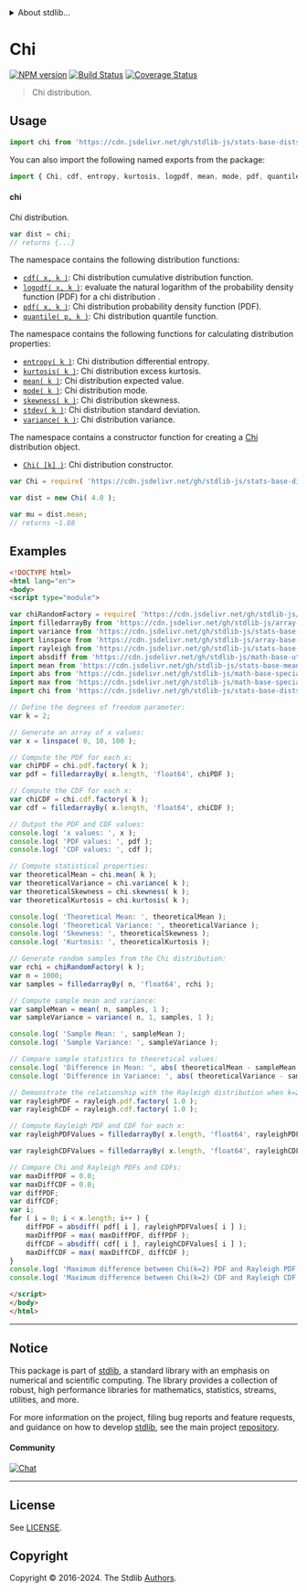 <!--

@license Apache-2.0

Copyright (c) 2018 The Stdlib Authors.

Licensed under the Apache License, Version 2.0 (the "License");
you may not use this file except in compliance with the License.
You may obtain a copy of the License at

   http://www.apache.org/licenses/LICENSE-2.0

Unless required by applicable law or agreed to in writing, software
distributed under the License is distributed on an "AS IS" BASIS,
WITHOUT WARRANTIES OR CONDITIONS OF ANY KIND, either express or implied.
See the License for the specific language governing permissions and
limitations under the License.

-->


<details>
  <summary>
    About stdlib...
  </summary>
  <p>We believe in a future in which the web is a preferred environment for numerical computation. To help realize this future, we've built stdlib. stdlib is a standard library, with an emphasis on numerical and scientific computation, written in JavaScript (and C) for execution in browsers and in Node.js.</p>
  <p>The library is fully decomposable, being architected in such a way that you can swap out and mix and match APIs and functionality to cater to your exact preferences and use cases.</p>
  <p>When you use stdlib, you can be absolutely certain that you are using the most thorough, rigorous, well-written, studied, documented, tested, measured, and high-quality code out there.</p>
  <p>To join us in bringing numerical computing to the web, get started by checking us out on <a href="https://github.com/stdlib-js/stdlib">GitHub</a>, and please consider <a href="https://opencollective.com/stdlib">financially supporting stdlib</a>. We greatly appreciate your continued support!</p>
</details>

# Chi

[![NPM version][npm-image]][npm-url] [![Build Status][test-image]][test-url] [![Coverage Status][coverage-image]][coverage-url] <!-- [![dependencies][dependencies-image]][dependencies-url] -->

> Chi distribution.



<section class="usage">

## Usage

```javascript
import chi from 'https://cdn.jsdelivr.net/gh/stdlib-js/stats-base-dists-chi@esm/index.mjs';
```

You can also import the following named exports from the package:

```javascript
import { Chi, cdf, entropy, kurtosis, logpdf, mean, mode, pdf, quantile, skewness, stdev, variance } from 'https://cdn.jsdelivr.net/gh/stdlib-js/stats-base-dists-chi@esm/index.mjs';
```

#### chi

Chi distribution.

```javascript
var dist = chi;
// returns {...}
```

The namespace contains the following distribution functions:

<!-- <toc pattern="*+(cdf|pdf|mgf|quantile)*"> -->

<div class="namespace-toc">

-   <span class="signature">[`cdf( x, k )`][@stdlib/stats/base/dists/chi/cdf]</span><span class="delimiter">: </span><span class="description">Chi distribution cumulative distribution function.</span>
-   <span class="signature">[`logpdf( x, k )`][@stdlib/stats/base/dists/chi/logpdf]</span><span class="delimiter">: </span><span class="description">evaluate the natural logarithm of the probability density function (PDF) for a chi distribution .</span>
-   <span class="signature">[`pdf( x, k )`][@stdlib/stats/base/dists/chi/pdf]</span><span class="delimiter">: </span><span class="description">Chi distribution probability density function (PDF).</span>
-   <span class="signature">[`quantile( p, k )`][@stdlib/stats/base/dists/chi/quantile]</span><span class="delimiter">: </span><span class="description">Chi distribution quantile function.</span>

</div>

<!-- </toc> -->

The namespace contains the following functions for calculating distribution properties:

<!-- <toc pattern="*+(entropy|kurtosis|mean|median|mode|skewness|stdev|variance)*"> -->

<div class="namespace-toc">

-   <span class="signature">[`entropy( k )`][@stdlib/stats/base/dists/chi/entropy]</span><span class="delimiter">: </span><span class="description">Chi distribution differential entropy.</span>
-   <span class="signature">[`kurtosis( k )`][@stdlib/stats/base/dists/chi/kurtosis]</span><span class="delimiter">: </span><span class="description">Chi distribution excess kurtosis.</span>
-   <span class="signature">[`mean( k )`][@stdlib/stats/base/dists/chi/mean]</span><span class="delimiter">: </span><span class="description">Chi distribution expected value.</span>
-   <span class="signature">[`mode( k )`][@stdlib/stats/base/dists/chi/mode]</span><span class="delimiter">: </span><span class="description">Chi distribution mode.</span>
-   <span class="signature">[`skewness( k )`][@stdlib/stats/base/dists/chi/skewness]</span><span class="delimiter">: </span><span class="description">Chi distribution skewness.</span>
-   <span class="signature">[`stdev( k )`][@stdlib/stats/base/dists/chi/stdev]</span><span class="delimiter">: </span><span class="description">Chi distribution standard deviation.</span>
-   <span class="signature">[`variance( k )`][@stdlib/stats/base/dists/chi/variance]</span><span class="delimiter">: </span><span class="description">Chi distribution variance.</span>

</div>

<!-- </toc> -->

The namespace contains a constructor function for creating a [Chi][chi-distribution] distribution object.

<!-- <toc pattern="*ctor*"> -->

<div class="namespace-toc">

-   <span class="signature">[`Chi( [k] )`][@stdlib/stats/base/dists/chi/ctor]</span><span class="delimiter">: </span><span class="description">Chi distribution constructor.</span>

</div>

<!-- </toc> -->

```javascript
var Chi = require( 'https://cdn.jsdelivr.net/gh/stdlib-js/stats-base-dists-chi' ).Chi;

var dist = new Chi( 4.0 );

var mu = dist.mean;
// returns ~1.88
```

</section>

<!-- /.usage -->

<section class="examples">

## Examples

<!-- eslint no-undef: "error" -->

```html
<!DOCTYPE html>
<html lang="en">
<body>
<script type="module">

var chiRandomFactory = require( 'https://cdn.jsdelivr.net/gh/stdlib-js/random-base-chi' ).factory;
import filledarrayBy from 'https://cdn.jsdelivr.net/gh/stdlib-js/array-filled-by@esm/index.mjs';
import variance from 'https://cdn.jsdelivr.net/gh/stdlib-js/stats-base-variance@esm/index.mjs';
import linspace from 'https://cdn.jsdelivr.net/gh/stdlib-js/array-base-linspace@esm/index.mjs';
import rayleigh from 'https://cdn.jsdelivr.net/gh/stdlib-js/stats-base-dists-rayleigh@esm/index.mjs';
import absdiff from 'https://cdn.jsdelivr.net/gh/stdlib-js/math-base-utils-absolute-difference@esm/index.mjs';
import mean from 'https://cdn.jsdelivr.net/gh/stdlib-js/stats-base-mean@esm/index.mjs';
import abs from 'https://cdn.jsdelivr.net/gh/stdlib-js/math-base-special-abs@esm/index.mjs';
import max from 'https://cdn.jsdelivr.net/gh/stdlib-js/math-base-special-max@esm/index.mjs';
import chi from 'https://cdn.jsdelivr.net/gh/stdlib-js/stats-base-dists-chi@esm/index.mjs';

// Define the degrees of freedom parameter:
var k = 2;

// Generate an array of x values:
var x = linspace( 0, 10, 100 );

// Compute the PDF for each x:
var chiPDF = chi.pdf.factory( k );
var pdf = filledarrayBy( x.length, 'float64', chiPDF );

// Compute the CDF for each x:
var chiCDF = chi.cdf.factory( k );
var cdf = filledarrayBy( x.length, 'float64', chiCDF );

// Output the PDF and CDF values:
console.log( 'x values: ', x );
console.log( 'PDF values: ', pdf );
console.log( 'CDF values: ', cdf );

// Compute statistical properties:
var theoreticalMean = chi.mean( k );
var theoreticalVariance = chi.variance( k );
var theoreticalSkewness = chi.skewness( k );
var theoreticalKurtosis = chi.kurtosis( k );

console.log( 'Theoretical Mean: ', theoreticalMean );
console.log( 'Theoretical Variance: ', theoreticalVariance );
console.log( 'Skewness: ', theoreticalSkewness );
console.log( 'Kurtosis: ', theoreticalKurtosis );

// Generate random samples from the Chi distribution:
var rchi = chiRandomFactory( k );
var n = 1000;
var samples = filledarrayBy( n, 'float64', rchi );

// Compute sample mean and variance:
var sampleMean = mean( n, samples, 1 );
var sampleVariance = variance( n, 1, samples, 1 );

console.log( 'Sample Mean: ', sampleMean );
console.log( 'Sample Variance: ', sampleVariance );

// Compare sample statistics to theoretical values:
console.log( 'Difference in Mean: ', abs( theoreticalMean - sampleMean ) );
console.log( 'Difference in Variance: ', abs( theoreticalVariance - sampleVariance ) );

// Demonstrate the relationship with the Rayleigh distribution when k=2:
var rayleighPDF = rayleigh.pdf.factory( 1.0 );
var rayleighCDF = rayleigh.cdf.factory( 1.0 );

// Compute Rayleigh PDF and CDF for each x:
var rayleighPDFValues = filledarrayBy( x.length, 'float64', rayleighPDF );

var rayleighCDFValues = filledarrayBy( x.length, 'float64', rayleighCDF );

// Compare Chi and Rayleigh PDFs and CDFs:
var maxDiffPDF = 0.0;
var maxDiffCDF = 0.0;
var diffPDF;
var diffCDF;
var i;
for ( i = 0; i < x.length; i++ ) {
    diffPDF = absdiff( pdf[ i ], rayleighPDFValues[ i ] );
    maxDiffPDF = max( maxDiffPDF, diffPDF );
    diffCDF = absdiff( cdf[ i ], rayleighCDFValues[ i ] );
    maxDiffCDF = max( maxDiffCDF, diffCDF );
}
console.log( 'Maximum difference between Chi(k=2) PDF and Rayleigh PDF: ', maxDiffPDF );
console.log( 'Maximum difference between Chi(k=2) CDF and Rayleigh CDF: ', maxDiffCDF );

</script>
</body>
</html>
```

</section>

<!-- /.examples -->

<!-- Section for related `stdlib` packages. Do not manually edit this section, as it is automatically populated. -->

<section class="related">

</section>

<!-- /.related -->

<!-- Section for all links. Make sure to keep an empty line after the `section` element and another before the `/section` close. -->


<section class="main-repo" >

* * *

## Notice

This package is part of [stdlib][stdlib], a standard library with an emphasis on numerical and scientific computing. The library provides a collection of robust, high performance libraries for mathematics, statistics, streams, utilities, and more.

For more information on the project, filing bug reports and feature requests, and guidance on how to develop [stdlib][stdlib], see the main project [repository][stdlib].

#### Community

[![Chat][chat-image]][chat-url]

---

## License

See [LICENSE][stdlib-license].


## Copyright

Copyright &copy; 2016-2024. The Stdlib [Authors][stdlib-authors].

</section>

<!-- /.stdlib -->

<!-- Section for all links. Make sure to keep an empty line after the `section` element and another before the `/section` close. -->

<section class="links">

[npm-image]: http://img.shields.io/npm/v/@stdlib/stats-base-dists-chi.svg
[npm-url]: https://npmjs.org/package/@stdlib/stats-base-dists-chi

[test-image]: https://github.com/stdlib-js/stats-base-dists-chi/actions/workflows/test.yml/badge.svg?branch=main
[test-url]: https://github.com/stdlib-js/stats-base-dists-chi/actions/workflows/test.yml?query=branch:main

[coverage-image]: https://img.shields.io/codecov/c/github/stdlib-js/stats-base-dists-chi/main.svg
[coverage-url]: https://codecov.io/github/stdlib-js/stats-base-dists-chi?branch=main

<!--

[dependencies-image]: https://img.shields.io/david/stdlib-js/stats-base-dists-chi.svg
[dependencies-url]: https://david-dm.org/stdlib-js/stats-base-dists-chi/main

-->

[chat-image]: https://img.shields.io/gitter/room/stdlib-js/stdlib.svg
[chat-url]: https://app.gitter.im/#/room/#stdlib-js_stdlib:gitter.im

[stdlib]: https://github.com/stdlib-js/stdlib

[stdlib-authors]: https://github.com/stdlib-js/stdlib/graphs/contributors

[umd]: https://github.com/umdjs/umd
[es-module]: https://developer.mozilla.org/en-US/docs/Web/JavaScript/Guide/Modules

[deno-url]: https://github.com/stdlib-js/stats-base-dists-chi/tree/deno
[deno-readme]: https://github.com/stdlib-js/stats-base-dists-chi/blob/deno/README.md
[umd-url]: https://github.com/stdlib-js/stats-base-dists-chi/tree/umd
[umd-readme]: https://github.com/stdlib-js/stats-base-dists-chi/blob/umd/README.md
[esm-url]: https://github.com/stdlib-js/stats-base-dists-chi/tree/esm
[esm-readme]: https://github.com/stdlib-js/stats-base-dists-chi/blob/esm/README.md
[branches-url]: https://github.com/stdlib-js/stats-base-dists-chi/blob/main/branches.md

[stdlib-license]: https://raw.githubusercontent.com/stdlib-js/stats-base-dists-chi/main/LICENSE

[chi-distribution]: https://en.wikipedia.org/wiki/Chi_distribution

<!-- <toc-links> -->

[@stdlib/stats/base/dists/chi/ctor]: https://github.com/stdlib-js/stats-base-dists-chi-ctor/tree/esm

[@stdlib/stats/base/dists/chi/entropy]: https://github.com/stdlib-js/stats-base-dists-chi-entropy/tree/esm

[@stdlib/stats/base/dists/chi/kurtosis]: https://github.com/stdlib-js/stats-base-dists-chi-kurtosis/tree/esm

[@stdlib/stats/base/dists/chi/mean]: https://github.com/stdlib-js/stats-base-dists-chi-mean/tree/esm

[@stdlib/stats/base/dists/chi/mode]: https://github.com/stdlib-js/stats-base-dists-chi-mode/tree/esm

[@stdlib/stats/base/dists/chi/skewness]: https://github.com/stdlib-js/stats-base-dists-chi-skewness/tree/esm

[@stdlib/stats/base/dists/chi/stdev]: https://github.com/stdlib-js/stats-base-dists-chi-stdev/tree/esm

[@stdlib/stats/base/dists/chi/variance]: https://github.com/stdlib-js/stats-base-dists-chi-variance/tree/esm

[@stdlib/stats/base/dists/chi/cdf]: https://github.com/stdlib-js/stats-base-dists-chi-cdf/tree/esm

[@stdlib/stats/base/dists/chi/logpdf]: https://github.com/stdlib-js/stats-base-dists-chi-logpdf/tree/esm

[@stdlib/stats/base/dists/chi/pdf]: https://github.com/stdlib-js/stats-base-dists-chi-pdf/tree/esm

[@stdlib/stats/base/dists/chi/quantile]: https://github.com/stdlib-js/stats-base-dists-chi-quantile/tree/esm

<!-- </toc-links> -->

</section>

<!-- /.links -->
